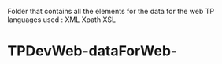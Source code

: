 Folder that contains all the elements for the data for the web TP  
languages used : XML Xpath XSL


# TPDevWeb-dataForWeb-